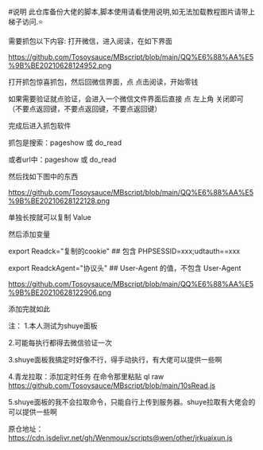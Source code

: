 #说明
此仓库备份大佬的脚本,脚本使用请看使用说明,如无法加载教程图片请带上梯子访问.⭐

需要抓包以下内容:
打开微信，进入阅读，在如下界面

https://github.com/Tosoysauce/MBscript/blob/main/QQ%E6%88%AA%E5%9B%BE20210628124952.png

打开抓包惊喜抓包，然后回微信界面，点 点击阅读，开始零钱

如果需要验证就点验证，会进入一个微信文件界面后直接 点 左上角 关闭即可 （不要点返回键，不要点返回键，不要点返回键）

完成后进入抓包软件

抓包是搜索：pageshow 或 do_read 

或者url中：pageshow 或 do_read 

然后找如下图中的东西

https://github.com/Tosoysauce/MBscript/blob/main/QQ%E6%88%AA%E5%9B%BE20210628122128.png

单独长按就可以复制 Value 

然后添加变量

export Readck="复制的cookie"  ## 包含 PHPSESSID=xxx;udtauth==xxx

export ReadckAgent="协议头"  ## User-Agent 的值，不包含 User-Agent

https://github.com/Tosoysauce/MBscript/blob/main/QQ%E6%88%AA%E5%9B%BE20210628122906.png

添加完就如此

注：
1.本人测试为shuye面板

2.可能每执行都得去微信验证一次

3.shuye面板我搞定时好像不行，得手动执行，有大佬可以提供一些啊

4.青龙拉取：添加定时任务 在命令那里粘贴 ql raw https://github.com/Tosoysauce/MBscript/blob/main/10sRead.js

5.shuye面板的我不会拉取命令，只能自行上传到服务器。shuye拉取有大佬会的可以提供一些啊

原仓地址：https://cdn.jsdelivr.net/gh/Wenmoux/scripts@wen/other/jrkuaixun.js

